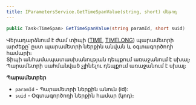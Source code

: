 ```yaml
---
title: IParametersService.GetTimeSpanValue(string, short) մեթոդ
---
```


```c#
public Task<TimeSpan> GetTimeSpanValue(string paramId, short suid)
```

Վերադարձնում է ժամ տիպի ([TIME](../../types/system_types.md#timefieldtype), [TIMELONG](../../types/system_types.md#timefieldtype)) պարամետրի արժեքը՝ ըստ պարամետրի ներքին անվան և օգտագործողի համարի։  
Տիպի անհամապատասխանության դեպքում առաջանում է սխալ։  
Պարամետրի սահմանված չլինելու դեպքում առաջանում է սխալ։

**Պարամետրեր**

* `paramId` - Պարամետրի ներքին անուն (id):
* `suid` - Օգտագործողի ներքին համար (կոդ)։
